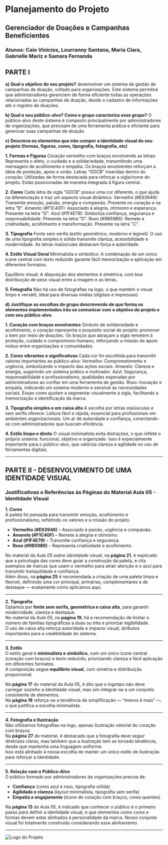 # Planejamento do Projeto   

## Gerenciador de Doações e Campanhas Beneficientes

### Alunos: Caio Vinicios, Lourranny Santana, Maria Clara, Gabrielle Mariz e Samara Fernanda

## PARTE I

**a) Qual o objetivo do seu projeto?** 
desenvolver um sistema de gestão de campanhas de doação, voltado para organizações. Este sistema permitirá que administradores gerenciem de forma eficiente todas as operações relacionadas às campanhas de doação, desde o cadastro de informações até o registro de doações.

**b) Qual o seu público-alvo? Como o grupo caracteriza esse grupo?**
O público-alvo deste sistema é composto principalmente por administradores de organizações, que precisam de uma ferramenta prática e eficiente para gerenciar suas campanhas de doação.

**c) Descreva os elementos que irão compor a identidade visual do seu projeto (formas, figuras, cores, tipografia, fotografia, etc)**

  **1. Formas e Figuras**
    Coração vermelho com braços envolvendo as letras: Representa o afeto, o cuidado e a solidariedade, transmitindo uma mensagem de acolhimento e empatia. Os braços envolventes reforçam a ideia de proteção, apoio e união.
    Letras “GDCB” inseridas dentro do coração: Utilizadas de forma destacada para reforçar a sigla/nome do projeto. Estão posicionadas de maneira integrada à figura central.
    
  **2. Cores**
    Cada letra da sigla “GDCB” possui uma cor diferente, o que ajuda na diferenciação e traz um aspecto visual dinâmico:
    Vermelho (#E63946): Transmite emoção, paixão, energia e compaixão. Presente no coração e na letra "B".
    Amarelo (#F1C40F): Associado à alegria, otimismo e esperança. Presente na letra "G".
    Azul (#1F4E79): Simboliza confiança, segurança e responsabilidade. Presente na letra "D".
    Roxo (#9B59B6): Remete à criatividade, acolhimento e transformação. Presente na letra "C".
    
  **3. Tipografia**
  Fonte sem serifa (estilo geométrico, moderno e legível): O uso de uma tipografia simples e sólida transmite clareza, acessibilidade e modernidade. As letras maiúsculas destacam força e autoridade.
  
  **4. Estilo Visual Geral**
  Minimalista e simbólico: A combinação de um único ícone central com texto reduzido garante fácil memorização e aplicação em diferentes formatos.
  
  Equilíbrio visual: A disposição dos elementos é simétrica, com boa distribuição de peso visual entre a imagem e as letras.
  
  **5. Fotografia**
  Não há uso de fotografias na logo, o que mantém o visual limpo e versátil, ideal para diversas mídias (digitais e impressas).

**d) Justifique as escolhas do grupo descrevendo de que forma os elementos implementados irão se comunicar com o objetivo do projeto e com seu público-alvo.**

 **1. Coração com braços envolventes**
 Símbolo de solidariedade e acolhimento, o coração representa o propósito social do projeto: promover o bem por meio de doações.
 Os braços que abraçam a sigla remetem à proteção, cuidado e compromisso humano, reforçando a missão de apoio mútuo entre organizações e comunidades.
 
 **2. Cores vibrantes e significativas**
 Cada cor foi escolhida para transmitir valores importantes ao público-alvo:
 Vermelho: Comprometimento e urgência, simbolizando o impacto das ações sociais.
 Amarelo: Clareza e energia, sugerindo um sistema prático e motivador.
 Azul: Segurança, responsabilidade e profissionalismo, qualidades esperadas por administradores ao confiar em uma ferramenta de gestão.
 Roxo: Inovação e empatia, indicando um sistema moderno e sensível às necessidades sociais.
 Essas cores ajudam a segmentar visualmente a sigla, facilitando a memorização e identificação da marca.
 
 **3. Tipografia simples e em caixa alta**
 A escolha por letras maiúsculas e sem serifa oferece:
 Leitura fácil e rápida, essencial para profissionais em ambientes organizacionais.
 Um ar de autoridade e confiança, conectando-se com administradores que buscam eficiência.
 
 **4. Estilo limpo e direto**
 O visual minimalista evita distrações, o que reflete o próprio sistema: funcional, objetivo e organizado.
 Isso é especialmente importante para o público-alvo, que valoriza clareza e agilidade no uso de ferramentas digitais.
 
***

## PARTE II - DESENVOLVIMENTO DE UMA IDENTIDADE VISUAL

### Justificativas e Referências às Páginas do Material Aula 05 - Identidade Visual

**1. Cores**  
A paleta foi pensada para transmitir emoção, acolhimento e profissionalismo, refletindo os valores e a missão do projeto.  
- **Vermelho (#E63946)** – Associado à paixão, urgência e compaixão.  
- **Amarelo (#F1C40F)** – Remete à alegria e otimismo.  
- **Azul (#1F4E79)** – Transmite confiança e segurança.  
- **Roxo (#9B59B6)** – Representa criatividade e acolhimento.  

No material da *Aula 05 sobre identidade visual*, na **página 21**, é explicado que a psicologia das cores deve guiar a construção da paleta, e cita exemplos de marcas que usam o vermelho para atrair atenção e o azul para transmitir tranquilidade e confiança.  
Além disso, na **página 25** é recomendada a criação de uma paleta limpa e flexível, definindo uma cor principal, primárias, complementares e de destaque — exatamente como aplicamos aqui.

---

**2. Tipografia**  
Optamos por **fonte sem serifa, geométrica e caixa alta**, para garantir modernidade, clareza e destaque.  
No material da *Aula 05*, na **página 19**, há a recomendação de limitar o número de famílias tipográficas a duas ou três e priorizar legibilidade.  
O uso de caixa alta reforça autoridade e impacto visual, atributos importantes para a credibilidade do sistema.

---

**3. Estilo**  
O estilo geral é **minimalista e simbólico**, com um único ícone central (coração com braços) e texto reduzido, priorizando clareza e fácil aplicação em diferentes formatos.  
A composição segue **equilíbrio visual**, com simetria e distribuição proporcional.  

Na **página 17** do material da Aula 05, é dito que o logotipo não deve carregar sozinho a identidade visual, mas sim integrar-se a um conjunto consistente de elementos.  
Na **página 18** reforça-se a tendência de simplificação — “menos é mais” —, o que justifica a escolha minimalista.

---

**4. Fotografia e Ilustração**  
Não utilizamos fotografias na logo, apenas ilustração vetorial do coração com braços.  
Na **página 27** do material, é destacado que a fotografia deve seguir diretrizes claras, mas também que a ilustração tem se tornado tendência, desde que mantenha uma linguagem uniforme.  
Isso está alinhado à nossa escolha de manter um único estilo de ilustração para reforçar a identidade.

---

**5. Relação com o Público-Alvo**  
O público formado por administradores de organizações precisa de:  
- **Confiança** (cores azul e roxo, tipografia sólida)  
- **Agilidade e clareza** (layout minimalista, tipografia sem serifa)  
- **Empatia e engajamento** (ícone de coração com braços, cores quentes)  

Na **página 13** da Aula 05, é indicado que conhecer o público é o primeiro passo para definir a identidade visual, e que elementos como cores e formas devem estar alinhados à personalidade da marca. Nosso conjunto visual foi totalmente construído considerando esse alinhamento.

---

![Logo do Projeto](/logoprojeto.png)

